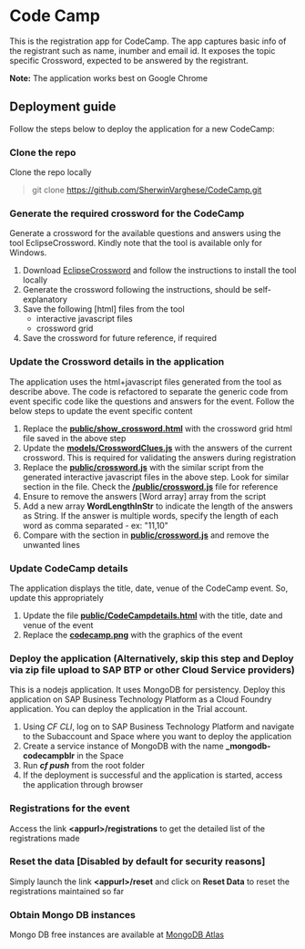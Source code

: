 # Code Camp
This is the registration app for CodeCamp. The app captures basic info of the registrant such as name, inumber and email id. It exposes the topic specific Crossword, expected to be answered by the registrant. 

**Note:** The application works best on Google Chrome

## Deployment guide
Follow the steps below to deploy the application for a new CodeCamp:

### Clone the repo
Clone the repo locally
> git clone https://github.com/SherwinVarghese/CodeCamp.git


### Generate the required crossword for the CodeCamp
Generate a crossword for the available questions and answers using the tool EclipseCrossword. Kindly note that the tool is available only for Windows.

1. Download [EclipseCrossword](https://www.eclipsecrossword.com/) and follow the instructions to install the tool locally
2. Generate the crossword following the instructions, should be self-explanatory 
3. Save the following [html] files from the tool
    - interactive javascript files
    - crossword grid 
4. Save the crossword for future reference, if required

### Update the Crossword details in the application
The application uses the html+javascript files generated from the tool as describe above. The code is refactored to separate the generic code from event specific code like the questions and answers for the event. Follow the below steps to update the event specific content 

1. Replace the **[public/show_crossword.html](https://github.com/SherwinVarghese/CodeCamp/blob/master/public/show_crossword.html)** with the crossword grid html file saved in the above step
2. Update the **[models/CrosswordClues.js](https://github.com/SherwinVarghese/CodeCamp/blob/master/models/CrosswordClues.js)** with the answers of the current crossword. This is required for validating the answers during registration
3. Replace the **[public/crossword.js](https://github.com/SherwinVarghese/CodeCamp/blob/master/public/crossword.js)** with the similar script from the generated interactive javascript files in the above step. Look for similar section in the file. Check the **[/public/crossword.js](https://github.com/SherwinVarghese/CodeCamp/blob/master/public/crossword.js)** file for reference
4. Ensure to remove the answers [Word array] array from the script
5. Add a new array **WordLengthInStr** to indicate the length of the answers as String. If the answer is multiple words, specify the length of each word as comma separated - ex: "11,10" 
6. Compare with the section in **[public/crossword.js](https://github.com/SherwinVarghese/CodeCamp/blob/master/public/crossword.js)** and remove the unwanted lines

### Update CodeCamp details 
The application displays the title, date, venue of the CodeCamp event. So, update this appropriately 

1. Update the file **[public/CodeCampdetails.html](https://github.com/SherwinVarghese/CodeCamp/blob/master/public/codecampdetails.html)** with the title, date and venue of the event
2. Replace the **[codecamp.png](https://github.com/SherwinVarghese/CodeCamp/blob/master/public/codecamp.png)** with the graphics of the event

### Deploy the application (Alternatively, skip this step and Deploy via zip file upload to SAP BTP or other Cloud Service providers)
This is a nodejs application. It uses MongoDB for persistency. Deploy this application on SAP Business Technology Platform as a Cloud Foundry application. You can deploy the application in the Trial account.

1. Using _CF CLI_, log on to SAP Business Technology Platform and navigate to the Subaccount and Space where you want to deploy the application 
2. Create a service instance of MongoDB with the name **_mongodb-codecampblr** in the Space 
3. Run **_cf push_** from the root folder
4. If the deployment is successful and the application is started, access the application through browser

### Registrations for the event
Access the link **\<appurl\>/registrations** to get the detailed list of the registrations made

### Reset the data [Disabled by default for security reasons]
Simply launch the link **\<appurl\>/reset** and click on **Reset Data** to reset the registrations maintained so far


### Obtain Mongo DB instances
Mongo DB free instances are available at [MongoDB Atlas](https://www.mongodb.com/cloud/atlas)